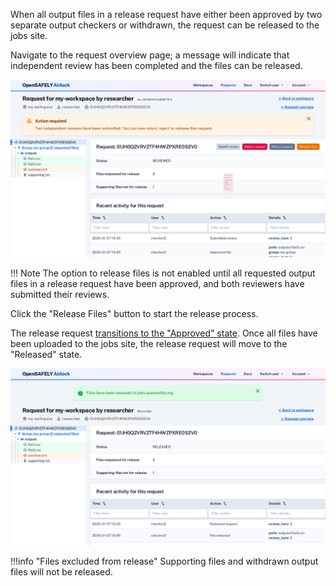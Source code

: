 When all output files in a release request have either been approved by two separate
output checkers or withdrawn, the request can be released to the jobs site.

Navigate to the request overview page; a message will indicate that
independent review has been completed and the files can be released.

![Ready to release request](../screenshots/ready_to_release.png)

!!! Note
    The option to release files is not enabled until all requested output files in a
    release request have been approved, and both reviewers have submitted their reviews.


Click the "Release Files" button to start the release process. 

The release request [transitions to the "Approved" state](../reference/request-states.md). Once all files have been uploaded to the jobs site, the
release request will move to the "Released" state.

![Files released](../screenshots/files_released.png)


!!!info "Files excluded from release"
    Supporting files and withdrawn output files will not be released.
    
